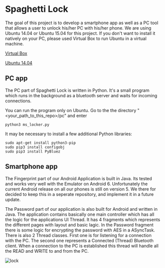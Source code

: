 # Spaghetti Lock

The goal of this project is to develop a smartphone app as well as a PC tool that allows a user to unlock his/her PC with his/her phone. We are using Ubuntu 14.04 or Ubuntu 15.04 for this project. If you don't want to install it natively on your PC, please used Virtual Box to run Ubuntu in a virtual machine. 

[Virtual Box](https://www.virtualbox.org/wiki/Downloads)

[Ubuntu 14.04](http://www.ubuntu.com/download/desktop)


## PC app

The PC part of Spaghetti Lock is written in Python. It's a small program which runs in the background as a bluetooth server and waits for incoming connections. 

You can run the program only on Ubuntu. Go to the the directory "<your_path_to_this_repo>/pc" and enter

```
python3 ms_locker.py
```

It may be necessary to install a few additional Python libraries:
```
sudo apt-get install python3-pip
sudo pip3 install configobj
sudo pip3 install PyBluez
```


## Smartphone app
The Fingerprint part of our Android Application is built in Java. Its tested and works very well with the Emulator on Android 6. Unfortunately the current Android release on all our phones is still on version 5. 
We there for decided to keep this in a seperate repository, and implement it in a future update.

The Password part of our application is also built for Android and written in Java. The application contains basically one main controller which has all the logic for the applications UI Thread. 
It has 4 fragments which represents the different pages with layout and basic lagic. In the Password fragment there is some logic for encrypting the password with AES in a ASyncTask.
There is also 2 Thread classes. First one is for listening for a connection with the PC. The second one represents a Connected (Thread) Bluetooth client. When a connection to the PC is established this thread will handle all the READ and WRITE to and from the PC.

![lock](http://simon.brasse-pc.eu/portfolio/images/lock/lock.jpg)